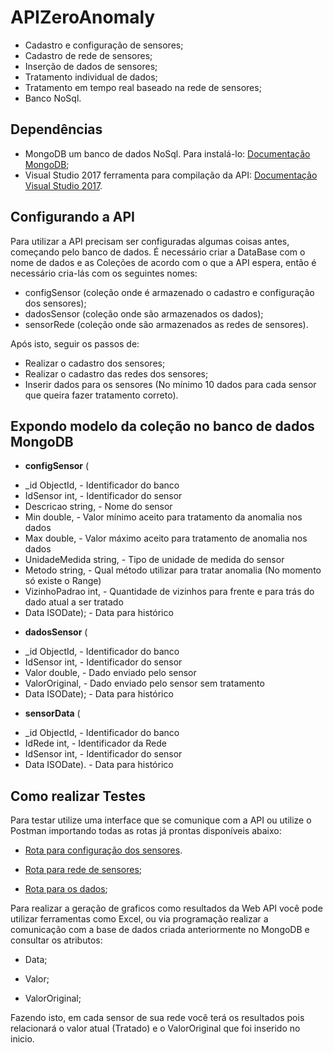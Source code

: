 # APIZeroAnomaly

 - Cadastro e configuração de sensores;
 - Cadastro de rede de sensores;
 - Inserção de dados de sensores;
 - Tratamento individual de dados;
 - Tratamento em tempo real baseado na rede de sensores;
 - Banco NoSql.

## Dependências

 - MongoDB um banco de dados NoSql. Para instalá-lo: [Documentação MongoDB](https://docs.mongodb.com/tutorials/);
 - Visual Studio 2017 ferramenta para compilação da API: [Documentação Visual Studio 2017](https://docs.microsoft.com/en-us/visualstudio/).

## Configurando a API

Para utilizar a API precisam ser configuradas algumas coisas antes, começando pelo banco de dados. 
É necessário criar a DataBase com o nome de dados e as Coleções de acordo com o que a API espera, então é necessário cria-lás com os seguintes nomes: 

 - configSensor (coleção onde é armazenado o cadastro e configuração dos sensores);
 - dadosSensor (coleção onde são armazenados os dados);
 - sensorRede (coleção onde são armazenados as redes de sensores).

Após isto, seguir os passos de:
 - Realizar o cadastro dos sensores;
 - Realizar o cadastro das redes dos sensores;
 - Inserir dados para os sensores (No mínimo  10 dados para cada sensor que queira fazer tratamento correto).

## Expondo modelo da coleção no banco de dados MongoDB
* **configSensor** (
 - _id ObjectId,			  - Identificador do banco
 - IdSensor int,			  - Identificador do sensor
 - Descricao string,          - Nome do sensor
 - Min double,				  - Valor mínimo  aceito para tratamento da anomalia nos dados
 - Max double,				  - Valor máximo aceito para tratamento de anomalia nos dados
 - UnidadeMedida string,	  - Tipo de unidade de medida do sensor
 - Metodo string,			  - Qual método utilizar para tratar anomalia (No momento só existe o Range)
 - VizinhoPadrao int,		  - Quantidade de vizinhos para frente e para trás do dado atual a ser tratado
 - Data ISODate);			  - Data para histórico
 	
* **dadosSensor** (
 - _id ObjectId,			  - Identificador do banco
 - IdSensor int,			  - Identificador do sensor
 - Valor double,			  - Dado enviado pelo sensor
 - ValorOriginal,			  - Dado enviado pelo sensor sem tratamento
 - Data ISODate);			  - Data para histórico
 	
* **sensorData** (
 - _id ObjectId,			  - Identificador do banco
 - IdRede int,				  - Identificador da Rede
 - IdSensor int,			  - Identificador do sensor
 - Data ISODate).			  - Data para histórico

## Como realizar Testes

Para testar utilize uma interface que se comunique com a API ou utilize o Postman importando todas as rotas já prontas disponíveis abaixo:

 - [Rota para configuração dos sensores](https://documenter.getpostman.com/view/958522/configuracao-sensores/716canR).

 - [Rota para rede de sensores](https://documenter.getpostman.com/view/958522/configuracao-redes/716canQ);

 - [Rota para os dados](https://documenter.getpostman.com/view/958522/dados/716canP);
 
 Para realizar a geração de graficos como resultados da Web API você pode utilizar ferramentas como Excel, ou via programação realizar a comunicação com a base de dados criada anteriormente no MongoDB e consultar os atributos:
 
 - Data;
 
 - Valor;
 
 - ValorOriginal;

Fazendo isto, em cada sensor de sua rede você terá os resultados pois relacionará o valor atual (Tratado) e o ValorOriginal que foi inserido no inicio.
